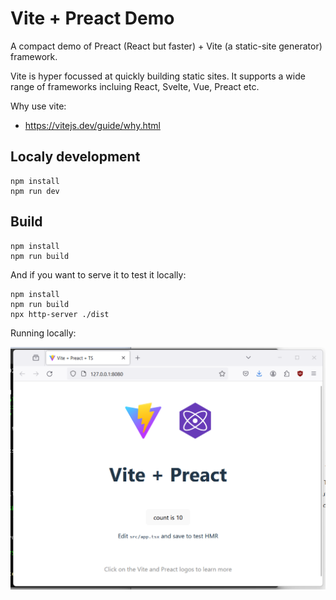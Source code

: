 # Vite + Preact Demo

A compact demo of Preact (React but faster) + Vite (a static-site generator) framework.

Vite is hyper focussed at quickly building static sites. It supports a wide range of frameworks incluing React, Svelte, Vue, Preact etc.

Why use vite:

- https://vitejs.dev/guide/why.html

## Localy development

```
npm install
npm run dev
```

## Build

```
npm install
npm run build
```

And if you want to serve it to test it locally:

```
npm install
npm run build
npx http-server ./dist
```

Running locally:

![Vite + Preact Screenshot](docs/vite_preact_screenshot.png "Vite + Preact Screenshot")